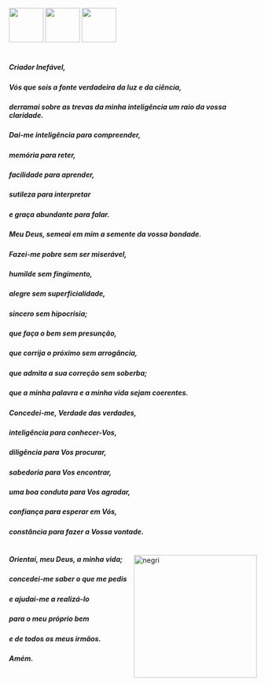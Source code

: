 <img height="70" width="70" src="https://cdn.jsdelivr.net/gh/devicons/devicon/icons/c/c-original.svg"> <img height="70" width="70" src="https://cdn.jsdelivr.net/gh/devicons/devicon/icons/python/python-original.svg"> <img height="70" width="70" src="https://cdn.jsdelivr.net/gh/devicons/devicon/icons/cplusplus/cplusplus-original.svg">
#
##### Criador Inefável,
##### Vós que sois a fonte verdadeira da luz e da ciência,
##### derramai sobre as trevas da minha inteligência um raio da vossa claridade.

##### Dai-me inteligência para compreender,
##### memória para reter,
##### facilidade para aprender,
##### sutileza para interpretar
##### e graça abundante para falar.

##### Meu Deus, semeai em mim a semente da vossa bondade.

##### Fazei-me pobre sem ser miserável,
##### humilde sem fingimento,
##### alegre sem superficialidade,
##### sincero sem hipocrisia;
##### que faça o bem sem presunção,
##### que corrija o próximo sem arrogância,
##### que admita a sua correção sem soberba;
##### que a minha palavra e a minha vida sejam coerentes.

##### Concedei-me, Verdade das verdades,
##### inteligência para conhecer-Vos,
##### diligência para Vos procurar,
##### sabedoria para Vos encontrar,
##### uma boa conduta para Vos agradar,
##### confiança para esperar em Vós,
##### constância para fazer a Vossa vontade.
#
<img align="right" alt="negri" height="250" src="https://cdn.discordapp.com/attachments/722101626537508925/941414953544462366/457566_rtaLOYkM.png">

##### Orientai, meu Deus, a minha vida;
##### concedei-me saber o que me pedis
##### e ajudai-me a realizá-lo
##### para o meu próprio bem
##### e de todos os meus irmãos.

##### Amém.
